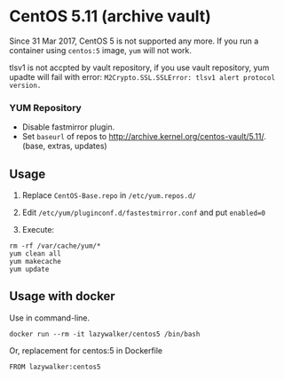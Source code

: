 # CentOS 5.11 (archive vault)

Since 31 Mar 2017, CentOS 5 is not supported any more.
If you run a container using ```centos:5``` image, ```yum``` will not work.

tlsv1 is not accpted by vault repository, if you use vault repository, yum upadte will fail with error: ```M2Crypto.SSL.SSLError: tlsv1 alert protocol version.```

### YUM Repository

* Disable fastmirror plugin.
* Set ```baseurl``` of repos to http://archive.kernel.org/centos-vault/5.11/. (base, extras, updates)

## Usage

1. Replace <code>CentOS-Base.repo</code> in <code>/etc/yum.repos.d/</code>
2. Edit <code>/etc/yum/pluginconf.d/fastestmirror.conf</code> and put <code>enabled=0</code>

3. Execute:
```shell
rm -rf /var/cache/yum/*
yum clean all
yum makecache
yum update
```

## Usage with docker

Use in command-line.

```
docker run --rm -it lazywalker/centos5 /bin/bash
```

Or, replacement for centos:5 in Dockerfile

```
FROM lazywalker:centos5
```
